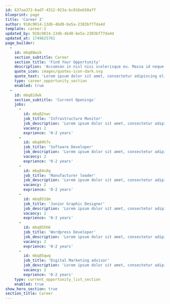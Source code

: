 ```yaml
---
id: 637aa372-6ad7-4312-923a-bc016eb50a7f
blueprint: page
title: 'Career 2'
author: 918c9014-13db-4bd0-be5a-2303bf77da4d
template: career-2
updated_by: 918c9014-13db-4bd0-be5a-2303bf77da4d
updated_at: 1749625761
page_builder:
  -
    id: mbq80wsk
    section_subtitle: Career
    section_title: 'Find Your Opportunity'
    description: 'Accumsan in nisl nisi scelerisque eu. Massa id neque aliquam vestibulum morbi blandit cursus. Molestie ac feugiat sed lectus vestibulum mattis'
    quote_icon: images/quotes-icon-dark.svg
    quote_text: 'Lorem ipsum dolor sit amet, consectetur adipiscing elit. Donec hendrerit vehicula est, in consequat. Curabitur euismod facilisis neque, eu malesuada diam.'
    type: career_opportunity_section
    enabled: true
  -
    id: mbq82dwk
    section_subtitle: 'Current Openings'
    jobs:
      -
        id: mbq82nwc
        job_title: 'Infrastructure Monitor'
        job_description: 'Lorem ipsum dolor sit amet, consectetur adipiscing elit, sed do eiusmod tempor'
        vacancy: 2
        exprience: '0-2 years'
      -
        id: mbq84h7v
        job_title: 'Software Developer'
        job_description: 'Lorem ipsum dolor sit amet, consectetur adipiscing elit, sed do eiusmod tempor'
        vacancy: 2
        exprience: '0-2 years'
      -
        id: mbq84s8q
        job_title: 'Manufacturer leader'
        job_description: 'Lorem ipsum dolor sit amet, consectetur adipiscing elit, sed do eiusmod tempor'
        vacancy: 2
        exprience: '0-2 years'
      -
        id: mbq851dm
        job_title: 'Junior Graphic Designer'
        job_description: 'Lorem ipsum dolor sit amet, consectetur adipiscing elit, sed do eiusmod tempor'
        vacancy: 2
        exprience: '0-2 years'
      -
        id: mbq85hh6
        job_title: 'Wordpress Developer'
        job_description: 'Lorem ipsum dolor sit amet, consectetur adipiscing elit, sed do eiusmod tempor'
        vacancy: 2
        exprience: '0-2 years'
      -
        id: mbq85qwq
        job_title: 'Digital Marketing advisor'
        job_description: 'Lorem ipsum dolor sit amet, consectetur adipiscing elit, sed do eiusmod tempor'
        vacancy: 2
        exprience: '0-2 years'
    type: current_opportunity_list_section
    enabled: true
show_hero_section: true
section_title: Career
---
```

